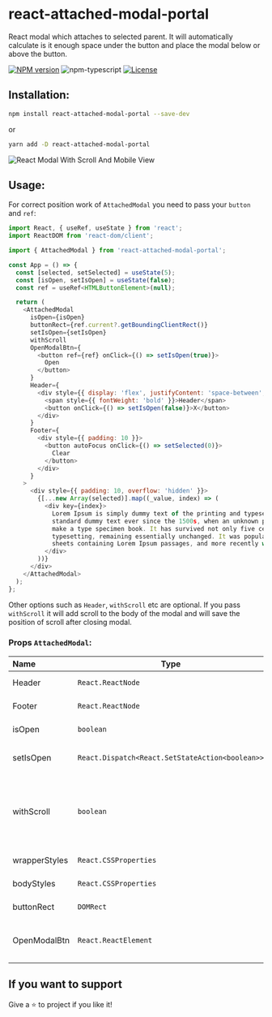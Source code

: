 # react-attached-modal-portal
React modal which attaches to selected parent.
It will automatically calculate is it enough space under the button and place the modal below or above the button.

[![NPM version][npm-image]][npm-url]
![npm-typescript]
[![License][github-license]][github-license-url]

## Installation:

```bash
npm install react-attached-modal-portal --save-dev
```

or

```bash
yarn add -D react-attached-modal-portal
```

![React Modal With Scroll And Mobile View](https://github.com/pryvalovbogdan/react-attached-modal-portal/blob/main/public/attached-modal.gif)

## Usage:

For correct position work of `AttachedModal` you need to pass your `button` and `ref`:

```javascript
import React, { useRef, useState } from 'react';
import ReactDOM from 'react-dom/client';

import { AttachedModal } from 'react-attached-modal-portal';

const App = () => {
  const [selected, setSelected] = useState(5);
  const [isOpen, setIsOpen] = useState(false);
  const ref = useRef<HTMLButtonElement>(null);

  return (
    <AttachedModal
      isOpen={isOpen}
      buttonRect={ref.current?.getBoundingClientRect()}
      setIsOpen={setIsOpen}
      withScroll
      OpenModalBtn={
        <button ref={ref} onClick={() => setIsOpen(true)}>
          Open
        </button>
      }
      Header={
        <div style={{ display: 'flex', justifyContent: 'space-between', padding: 10 }}>
          <span style={{ fontWeight: 'bold' }}>Header</span>
          <button onClick={() => setIsOpen(false)}>X</button>
        </div>
      }
      Footer={
        <div style={{ padding: 10 }}>
          <button autoFocus onClick={() => setSelected(0)}>
            Clear
          </button>
        </div>
      }
    >
      <div style={{ padding: 10, overflow: 'hidden' }}>
        {[...new Array(selected)].map((_value, index) => (
          <div key={index}>
            Lorem Ipsum is simply dummy text of the printing and typesetting industry. Lorem Ipsum has been the industry
            standard dummy text ever since the 1500s, when an unknown printer took a galley of type and scrambled it to
            make a type specimen book. It has survived not only five centuries, but also the leap into electronic
            typesetting, remaining essentially unchanged. It was popularised in the 1960s with the release of Letraset
            sheets containing Lorem Ipsum passages, and more recently with desktop publishi
          </div>
        ))}
      </div>
    </AttachedModal>
  );
};
```
Other options such as `Header`, `withScroll` etc are optional.
If you pass `withScroll` it will add scroll to the body of the modal and will save the position of scroll after closing modal.

### Props `AttachedModal`:

| Name                    | Type                                                                           | Description                                                                 |
|:------------------------|--------------------------------------------------------------------------------|:----------------------------------------------------------------------------|
| Header                  | `React.ReactNode`                                                              | Header of Modal                                                             |
| Footer                  | `React.ReactNode`                                                              | Footer of Modal                                                             |
| isOpen                  | `boolean`                                                                      | State of Modal                                                              |
| setIsOpen               | `React.Dispatch<React.SetStateAction<boolean>>`                                | Handler to change state of Modal                                            |
| withScroll              | `boolean`                                                                      | Prop to add scroll to the body of Modal with remembering position of scroll |
| wrapperStyles           | `React.CSSProperties`                                                          | Styles for Wrapper                                                          |
| bodyStyles              | `React.CSSProperties`                                                          | Styles for body                                                             |
| buttonRect              | `DOMRect`                                                                      | Button parameters                                                           | 
| OpenModalBtn            | `React.ReactElement`                                                           | Button with which you will open modal                                       |

## If you want to support

Give a ⭐️ to project if you like it!

[npm-url]: https://www.npmjs.com/package/react-attached-modal-portal
[npm-image]: https://img.shields.io/npm/v/react-attached-modal-portal
[github-license]: https://img.shields.io/github/license/pryvalovbogdan/react-attached-modal-portal
[github-license-url]: https://github.com/pryvalovbogdan/react-attached-modal-portal/blob/main/LICENSE
[npm-typescript]: https://img.shields.io/npm/types/react-attached-modal-portal

